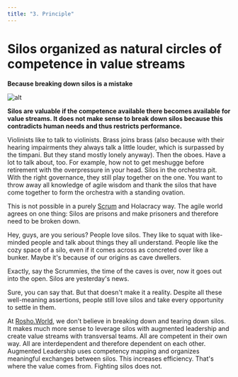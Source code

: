 ```yaml
---
title: "3. Principle"
---
```


# Silos organized as natural circles of competence in value streams

**Because breaking down silos is a mistake**

![alt](../images/3-principle-space-hermit-1800x1350-1-1024x768.webp)

**Silos are valuable if the competence available there becomes available for value streams. It does not make sense to break down silos because this contradicts human needs and thus restricts performance.**

Violinists like to talk to violinists. Brass joins brass (also because with their hearing impairments they always talk a little louder, which is surpassed by the timpani. But they stand mostly lonely anyway). Then the oboes. Have a lot to talk about, too. For example, how not to get meshugge before retirement with the overpressure in your head. Silos in the orchestra pit. With the right governance, they still play together on the one. You want to throw away all knowledge of agile wisdom and thank the silos that have come together to form the orchestra with a standing ovation.

This is not possible in a purely [Scrum](https://rosho.world/en/safe/what-is-scrum/) and Holacracy way. The agile world agrees on one thing: Silos are prisons and make prisoners and therefore need to be broken down.

Hey, guys, are you serious? People love silos. They like to squat with like-minded people and talk about things they all understand. People like the cozy space of a silo, even if it comes across as concreted over like a bunker. Maybe it's because of our origins as cave dwellers.

Exactly, say the Scrummies, the time of the caves is over, now it goes out into the open. Silos are yesterday's news.

Sure, you can say that. But that doesn't make it a reality. Despite all these well-meaning assertions, people still love silos and take every opportunity to settle in them.

At [Rosho.World](https://rosho.world/en/power/about-us/), we don't believe in breaking down and tearing down silos. It makes much more sense to leverage silos with augmented leadership and create value streams with transversal teams. All are competent in their own way. All are interdependent and therefore dependent on each other. Augmented Leadership uses competency mapping and organizes meaningful exchanges between silos. This increases efficiency. That's where the value comes from. Fighting silos does not.
